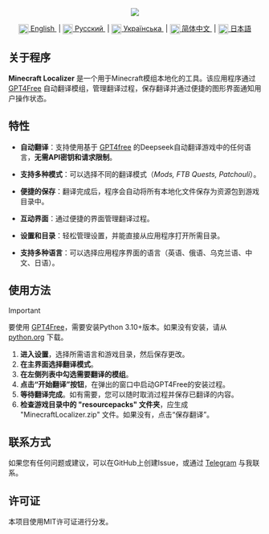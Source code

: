 <p align="center">
  <img src="https://github.com/user-attachments/assets/70cb660d-a150-4290-9885-98c08bd1bd1b">
</p>

<div align="center">
  <a href="README.md">
    <img align="center" src="https://github.com/user-attachments/assets/67f5ef5e-09f2-47a4-a3a4-2fd527d6bd02" width="20">
    English
  </a> &nbsp;|
  <a href="README.ru.md">
    <img align="center" src="https://github.com/user-attachments/assets/bdf8afb3-d027-4a28-8f0c-3ee25fcedd56" width="20">
    Русский
  </a> &nbsp;|
  <a href="README.uk.md">
    <img align="center" src="https://github.com/user-attachments/assets/6734f63d-1d28-46ce-9732-790055d5a54a" width="20">
    Українська
  </a> &nbsp;| 
  <a href="README.zh.md">
    <img align="center" src="https://github.com/user-attachments/assets/86d69702-c489-44c1-902a-520b43a92853" width="20">
    简体中文
  </a> &nbsp;| 
  <a href="README.jp.md">
    <img align="center" src="https://github.com/user-attachments/assets/314ff7c7-4b34-4797-b088-db49ce38a991" width="20">
    日本語
  </a>
</div>

## 关于程序
**Minecraft Localizer** 是一个用于Minecraft模组本地化的工具。该应用程序通过 [GPT4Free](https://github.com/xtekky/gpt4free/) 自动翻译模组，管理翻译过程，保存翻译并通过便捷的图形界面通知用户操作状态。

## 特性
- **自动翻译**：支持使用基于 [GPT4free](https://github.com/xtekky/gpt4free/) 的Deepseek自动翻译游戏中的任何语言，**无需API密钥和请求限制**。

- **支持多种模式**：可以选择不同的翻译模式（*Mods, FTB Quests, Patchouli*）。

- **便捷的保存**：翻译完成后，程序会自动将所有本地化文件保存为资源包到游戏目录中。

- **互动界面**：通过便捷的界面管理翻译过程。

- **设置和目录**：轻松管理设置，并能直接从应用程序打开所需目录。

- **支持多种语言**：可以选择应用程序界面的语言（英语、俄语、乌克兰语、中文、日语）。

## 使用方法
> [!IMPORTANT]
> 要使用 [GPT4Free](https://github.com/xtekky/gpt4free/)，需要安装Python 3.10+版本。如果没有安装，请从 [python.org](https://www.python.org/downloads/) 下载。

1. **进入设置**，选择所需语言和游戏目录，然后保存更改。
2. **在主界面选择翻译模式**。
3. **在左侧列表中勾选需要翻译的模组**。
4. **点击“开始翻译”按钮**，在弹出的窗口中启动GPT4Free的安装过程。
5. **等待翻译完成**。如有需要，您可以随时取消过程并保存已翻译的内容。
6. **检查游戏目录中的 "resourcepacks" 文件夹**，应生成 "MinecraftLocalizer.zip" 文件。如果没有，点击“保存翻译”。

## 联系方式
如果您有任何问题或建议，可以在GitHub上创建Issue，或通过 [Telegram](https://t.me/AlexBetekhtin) 与我联系。

## 许可证
本项目使用MIT许可证进行分发。
